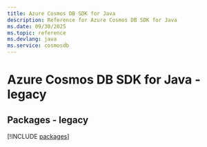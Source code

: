 ```yaml
---
title: Azure Cosmos DB SDK for Java
description: Reference for Azure Cosmos DB SDK for Java
ms.date: 09/30/2025
ms.topic: reference
ms.devlang: java
ms.service: cosmosdb
---
```

# Azure Cosmos DB SDK for Java - legacy
## Packages - legacy
[!INCLUDE [packages](cosmos-db-index.md)]